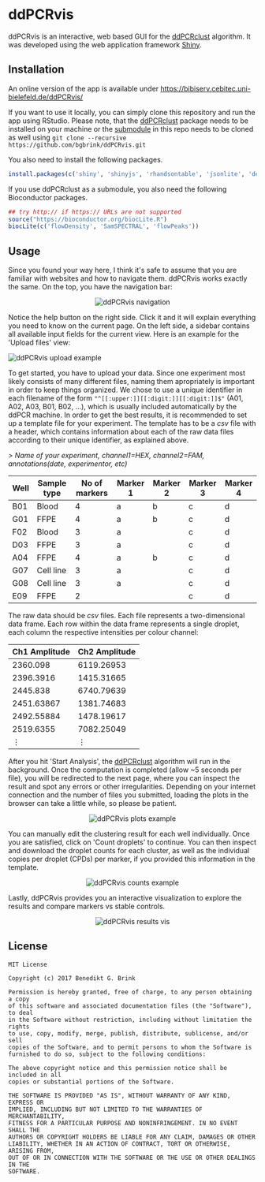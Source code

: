 # ddPCRvis

ddPCRvis is an interactive, web based GUI for the [ddPCRclust](https://github.com/bgbrink/ddPCRclust) algorithm. It was developed using the web application framework [Shiny](https://shiny.rstudio.com/). 

## Installation
An online version of the app is available under https://bibiserv.cebitec.uni-bielefeld.de/ddPCRvis/

If you want to use it locally, you can simply clone this repository and run the app using RStudio. Please note, that the [ddPCRclust](https://github.com/bgbrink/ddPCRclust) package needs to be installed on your machine or the [submodule](https://github.com/blog/2104-working-with-submodules) in this repo needs to be cloned as well using ```git clone --recursive https://github.com/bgbrink/ddPCRvis.git```

You also need to install the following packages.

```R
install.packages(c('shiny', 'shinyjs', 'rhandsontable', 'jsonlite', 'devtools', 'R.utils', 'roxygen2', 'plotrix', 'clue', 'parallel', 'ggplot2', 'openxlsx', 'plotly'), repos='https://cran.rstudio.com/')
```

If you use ddPCRclust as a submodule, you also need the following Bioconductor packages.
```R
## try http:// if https:// URLs are not supported
source("https://bioconductor.org/biocLite.R")
biocLite(c('flowDensity', 'SamSPECTRAL', 'flowPeaks'))
```

## Usage
Since you found your way here, I think it's safe to assume that you are familiar with websites and how to navigate them. ddPCRvis works exactly the same. On the top, you have the navigation bar:
<p align="center">
<img 
src="https://user-images.githubusercontent.com/11661112/30427716-20a7b36a-9951-11e7-9d85-a8e25a84abd5.PNG"  
alt="ddPCRvis navigation">
</p>

Notice the help button on the right side. Click it and it will explain everything you need to know on the current page. On the left side, a sidebar contains all available input fields for the current view. Here is an example for the 'Upload files' view:
<p align="left">
<img 
src="https://user-images.githubusercontent.com/11661112/28871441-da3a5e70-7784-11e7-93c6-1cfe41dd7880.PNG"  
alt="ddPCRvis upload example">
</p>

To get started, you have to upload your data. Since one experiment most likely consists of many different files, naming them apropriately is important in order to keep things organized. We chose to use a unique identifier in each filename of the form `"^[[:upper:]][[:digit:]][[:digit:]]$"` (A01, A02, A03, B01, B02, ...), which is usually included automatically by the ddPCR machine.
In order to get the best results, it is recommended to set up a template file for your experiment. The template has to be a *csv* file with a header, which contains information about each of the raw data files according to their unique identifier, as explained above. 

*> Name of your experiment, channel1=HEX, channel2=FAM, annotations(date, experimentor, etc)*

Well|Sample type|No of markers|Marker 1|Marker 2|Marker 3|Marker 4
---|---|---|---|---|---|---
B01|Blood|4|a|b|c|d
G01|FFPE|4|a|b|c|d
F02|Blood|3|a||c|d
D03|FFPE|3|a||c|d
A04|FFPE|4|a|b|c|d
G07|Cell line|3|a||c|d
G08|Cell line|3|a||c|d
E09|FFPE|2|||c|d

The raw data should be *csv* files. Each file represents a two-dimensional data frame. Each row within the data frame represents a single droplet, each column the respective intensities per colour channel:

Ch1 Amplitude | Ch2 Amplitude 
--- | --- 
2360.098 |	6119.26953
2396.3916 |	1415.31665
2445.838 |	6740.79639
2451.63867 |	1381.74683
2492.55884 |	1478.19617
2519.6355 |	7082.25049
&#8942; | &#8942;

After you hit 'Start Analysis', the [ddPCRclust](https://github.com/bgbrink/ddPCRclust) algorithm will run in the background. Once the computation is completed (allow ~5 seconds per file), you will be redirected to the next page, where you can inspect the result and spot any errors or other irregularities. Depending on your internet connection and the number of files you submitted, loading the plots in the browser can take a little while, so please be patient.
<p align="center">
<img 
src="https://user-images.githubusercontent.com/11661112/28871944-1f21e484-7787-11e7-908f-e932dfa9132a.PNG"  
alt="ddPCRvis plots example">
</p>

You can manually edit the clustering result for each well individually. Once you are satisfied, click on 'Count droplets' to continue. You can then inspect and download the droplet counts for each cluster, as well as the individual copies per droplet (CPDs) per marker, if you provided this information in the template.
<p align="center">
<img 
src="https://user-images.githubusercontent.com/11661112/28872118-0b843494-7788-11e7-9102-f4177999e97d.PNG"  
alt="ddPCRvis counts example">
</p>

Lastly, ddPCRvis provides you an interactive visualization to explore the results and compare markers vs stable controls.
<p align="center">
<img 
src="https://user-images.githubusercontent.com/11661112/30428577-6dae989c-9954-11e7-8651-09af23342ba7.PNG"  
alt="ddPCRvis results vis">
</p>


## License

    MIT License

    Copyright (c) 2017 Benedikt G. Brink

    Permission is hereby granted, free of charge, to any person obtaining a copy
    of this software and associated documentation files (the "Software"), to deal
    in the Software without restriction, including without limitation the rights
    to use, copy, modify, merge, publish, distribute, sublicense, and/or sell
    copies of the Software, and to permit persons to whom the Software is
    furnished to do so, subject to the following conditions:

    The above copyright notice and this permission notice shall be included in all
    copies or substantial portions of the Software.

    THE SOFTWARE IS PROVIDED "AS IS", WITHOUT WARRANTY OF ANY KIND, EXPRESS OR
    IMPLIED, INCLUDING BUT NOT LIMITED TO THE WARRANTIES OF MERCHANTABILITY,
    FITNESS FOR A PARTICULAR PURPOSE AND NONINFRINGEMENT. IN NO EVENT SHALL THE
    AUTHORS OR COPYRIGHT HOLDERS BE LIABLE FOR ANY CLAIM, DAMAGES OR OTHER
    LIABILITY, WHETHER IN AN ACTION OF CONTRACT, TORT OR OTHERWISE, ARISING FROM,
    OUT OF OR IN CONNECTION WITH THE SOFTWARE OR THE USE OR OTHER DEALINGS IN THE
    SOFTWARE.
